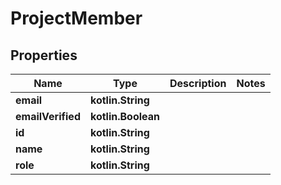 
# ProjectMember

## Properties
| Name | Type | Description | Notes |
| ------------ | ------------- | ------------- | ------------- |
| **email** | **kotlin.String** |  |  |
| **emailVerified** | **kotlin.Boolean** |  |  |
| **id** | **kotlin.String** |  |  |
| **name** | **kotlin.String** |  |  |
| **role** | **kotlin.String** |  |  |



